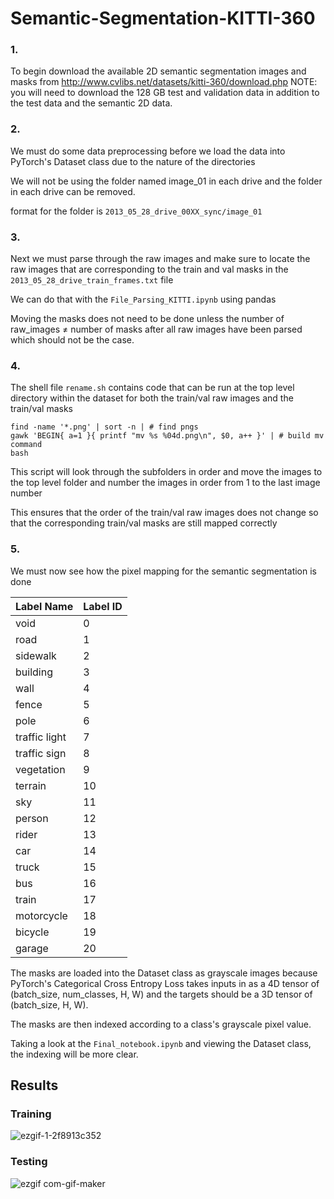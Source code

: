 # Semantic-Segmentation-KITTI-360


### 1.

To begin download the available 2D semantic segmentation images and masks from http://www.cvlibs.net/datasets/kitti-360/download.php
NOTE: you will need to download the 128 GB test and validation data in addition to the test data and the semantic 2D data.

### 2.

We must do some data preprocessing before we load the data into PyTorch's Dataset class due to the nature of the directories

We will not be using the folder named image_01 in each drive and the folder in each drive can be removed.

format for the folder is `2013_05_28_drive_00XX_sync/image_01`

### 3.

Next we must parse through the raw images and make sure to locate the raw images that are corresponding to the train and val masks in the `2013_05_28_drive_train_frames.txt` file

We can do that with the `File_Parsing_KITTI.ipynb` using pandas

Moving the masks does not need to be done unless the number of raw_images ≠ number of masks after all raw images have been parsed which should not be the case.

### 4.

The shell file `rename.sh` contains code that can be run at the top level directory within the dataset for both the train/val raw images and the train/val masks

```
find -name '*.png' | sort -n | # find pngs
gawk 'BEGIN{ a=1 }{ printf "mv %s %04d.png\n", $0, a++ }' | # build mv command
bash
```

This script will look through the subfolders in order and move the images to the top level folder and number the images in order from 1 to the last image number

This ensures that the order of the train/val raw images does not change so that the corresponding train/val masks are still mapped correctly

### 5.

We must now see how the pixel mapping for the semantic segmentation is done

Label Name 	  | Label ID
--------------|----------
void          |    0
road 	        |    1
sidewalk 	    |    2
building 	    |    3
wall 	        |    4
fence 	      |    5
pole 	        |    6
traffic light |    7
traffic sign 	|    8
vegetation 	  |    9
terrain 	    |    10
sky 	        |    11
person 	      |    12
rider 	      |    13
car 	        |    14
truck 	      |    15
bus 	        |    16
train 	      |    17
motorcycle   	|    18
bicycle 	    |    19
garage        |    20

The masks are loaded into the Dataset class as grayscale images because PyTorch's Categorical Cross Entropy Loss takes inputs in as a 4D tensor of (batch_size, num_classes, H, W) and the targets should be a 3D tensor of (batch_size, H, W).

The masks are then indexed according to a class's grayscale pixel value.

Taking a look at the `Final_notebook.ipynb` and viewing the Dataset class, the indexing will be more clear.


## Results

### Training
![ezgif-1-2f8913c352](https://user-images.githubusercontent.com/103152504/171974386-ae29b511-e49f-4390-b569-0a3f5d9b0d38.GIF)

### Testing
![ezgif com-gif-maker](https://user-images.githubusercontent.com/103152504/171974496-6e8e83ec-9f5f-4b1f-9aa9-afe12405e415.GIF)
